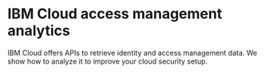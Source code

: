 # IBM Cloud access management analytics

IBM Cloud offers APIs to retrieve identity and access management data. We show how to analyze it to improve your cloud security setup.



